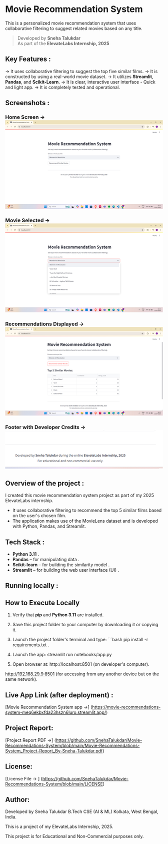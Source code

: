 #  Movie Recommendation System

This is a personalized movie recommendation system that uses collaborative filtering to suggest related movies based on any title.

>  Developed by **Sneha Talukdar**  
>  As part of the **ElevateLabs Internship, 2025**



## Key Features :

-> It uses collaborative filtering to suggest the top five similar films.
-> It is constructed by using a real-world movie dataset.
-> It utilizes **Streamlit**, **Pandas**, and **Scikit-Learn**.
-> It is clear, interactive user interface - Quick and light app.
-> It is completely tested and operational.



##  Screenshots :

###  Home Screen -> ![Home Page](screenshot_home.png)

###  Movie Selected -> ![Selected Movie](screenshot_movie-selected.png)

###  Recommendations Displayed -> ![Recommended Movies](screenshot_movie-recommendations.png)

###  Footer with Developer Credits -> ![Footer Page](screenshot_footer.png)



## Overview of the project :

I created this movie recommendation system project as part of my 2025 ElevateLabs internship.  
- It uses collaborative filtering to recommend the top 5 similar films based on the user's chosen film.  
- The application makes use of the MovieLens dataset and is developed with Python, Pandas, and Streamlit.


##  Tech Stack :

- **Python 3.11** .
- **Pandas** – for manipulating data .
- **Scikit-learn** – for building the similarity model .
- **Streamlit** – for building the web user interface (UI) .


## Running locally :
## How to Execute Locally

1. Verify that **pip** and **Python 3.11** are installed.

2. Save this project folder to your computer by downloading it or copying it.

3. Launch the project folder's terminal and type: ```bash pip install -r requirements.txt .

4. Launch the app:
streamlit run notebooks/app.py

5. Open browser at:
http://localhost:8501 (on developer's computer).

http://192.168.29.9:8501 (for accessing from any another device but on the same network).

## Live App Link (after deployment) :
[Movie Recommendation System app ->] (https://movie-recommendations-system-meq6ekbxfda23hszn6luro.streamlit.app/)

## Project Report:
[Project Report PDF ->] (https://github.com/SnehaTalukdar/Movie-Recommendations-System/blob/main/Movie-Recommendations-System_Project-Report_By-Sneha-Talukdar.pdf)

## License:
[License File -> ] (https://github.com/SnehaTalukdar/Movie-Recommendations-System/blob/main/LICENSE)

## Author:
Developed by Sneha Talukdar
B.Tech CSE (AI & ML)
Kolkata, West Bengal, India.

This is a project of my ElevateLabs Internship, 2025.

This project is for Educational and Non-Commercial purposes only.
